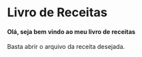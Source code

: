 # Livro de Receitas

#### Olá, seja bem vindo ao meu livro de receitas

Basta abrir o arquivo da receita desejada.
